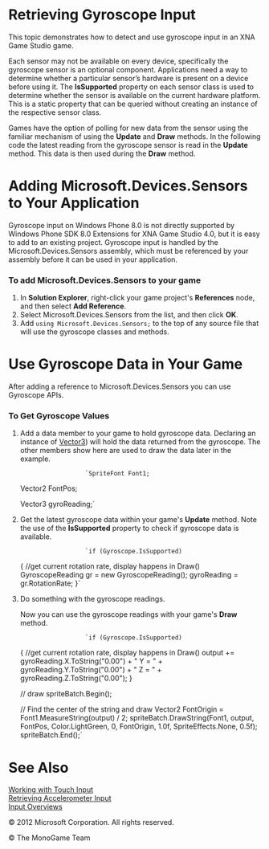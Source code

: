 

# Retrieving Gyroscope Input

This topic demonstrates how to detect and use gyroscope input in an XNA Game Studio game.

Each sensor may not be available on every device, specifically the gyroscope sensor is an optional component. Applications need a way to determine whether a particular sensor’s hardware is present on a device before using it. The **IsSupported** property on each sensor class is used to determine whether the sensor is available on the current hardware platform. This is a static property that can be queried without creating an instance of the respective sensor class.

Games have the option of polling for new data from the sensor using the familiar mechanism of using the **Update** and **Draw** methods. In the following code the latest reading from the gyroscope sensor is read in the **Update** method. This data is then used during the **Draw** method.

# Adding Microsoft.Devices.Sensors to Your Application

Gyroscope input on Windows Phone 8.0 is not directly supported by Windows Phone SDK 8.0 Extensions for XNA Game Studio 4.0, but it is easy to add to an existing project. Gyroscope input is handled by the Microsoft.Devices.Sensors assembly, which must be referenced by your assembly before it can be used in your application.

### To add Microsoft.Devices.Sensors to your game

1.  In **Solution Explorer**, right-click your game project's **References** node, and then select **Add Reference**.
2.  Select Microsoft.Devices.Sensors from the list, and then click **OK**.
3.  Add `using Microsoft.Devices.Sensors;` to the top of any source file that will use the gyroscope classes and methods.

# Use Gyroscope Data in Your Game

After adding a reference to Microsoft.Devices.Sensors you can use Gyroscope APIs.

### To Get Gyroscope Values

1.  Add a data member to your game to hold gyroscope data. Declaring an instance of [Vector3](xref:Microsoft.Xna.Framework.Vector3)) will hold the data returned from the gyroscope. The other members show here are used to draw the data later in the example.
    
                          `SpriteFont Font1;
    Vector2 FontPos;
    
    Vector3 gyroReading;`
                        
    
2.  Get the latest gyroscope data within your game's **Update** method. Note the use of the **IsSupported** property to check if gyroscope data is available.
    
                          `if (Gyroscope.IsSupported)
    {
        //get current rotation rate, display happens in Draw()
        GyroscopeReading gr = new GyroscopeReading();
        gyroReading = gr.RotationRate;
    }`
                        
    
3.  Do something with the gyroscope readings.
    
    Now you can use the gyroscope readings with your game's **Draw** method.
    
                          `if (Gyroscope.IsSupported)
    {
        //get current rotation rate, display happens in Draw()
        output += gyroReading.X.ToString("0.00") + " Y = "
        + gyroReading.Y.ToString("0.00") + " Z = "
        + gyroReading.Z.ToString("0.00");
    }
    
    // draw 
    spriteBatch.Begin();
    
    // Find the center of the string and draw
    Vector2 FontOrigin = Font1.MeasureString(output) / 2;
    spriteBatch.DrawString(Font1, output, FontPos, Color.LightGreen, 0, FontOrigin, 1.0f, SpriteEffects.None, 0.5f);
    spriteBatch.End();`
                        
    

# See Also

[Working with Touch Input](Input_HowTo_UseMultiTouchInput.md)  
[Retrieving Accelerometer Input](Input_HowTo_UseAccelerometerInput.md)  
[Input Overviews](Input.md)  

© 2012 Microsoft Corporation. All rights reserved.  

© The MonoGame Team